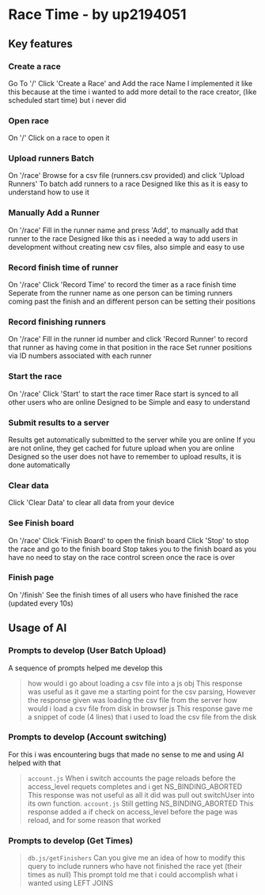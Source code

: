 # Race Time - by up2194051

## Key features

### Create a race
Go To '/'
Click 'Create a Race' and Add the race Name
I implemented it like this because at the time i wanted to add more detail to the race creator, (like scheduled start time) but i never did

### Open race
On '/'
Click on a race to open it

### Upload runners Batch
On '/race'
Browse for a csv file (runners.csv provided) and click 'Upload Runners' To batch add runners to a race
Designed like this as it is easy to understand how to use it

### Manually Add a Runner
On '/race'
Fill in the runner name and press 'Add', to manually add that runner to the race
Designed like this as i needed a way to add users in development without creating new csv files, also simple and easy to use

### Record finish time of runner
On '/race'
Click 'Record Time' to record the timer as a race finish time
Seperate from the runner name as one person can be timing runners coming past the finish and an different person can be setting their positions

### Record finishing runners
On '/race'
Fill in the runner id number and click 'Record Runner' to record that runner as having come in that position in the race
Set runner positions via ID numbers associated with each runner

### Start the race
On '/race'
Click 'Start' to start the race timer
Race start is synced to all other users who are online
Designed to be Simple and easy to understand

### Submit results to a server
Results get automatically submitted to the server while you are online
If you are not online, they get cached for future upload when you are online
Designed so the user does not have to remember to upload results, it is done automatically

### Clear data
Click 'Clear Data' to clear all data from your device

### See Finish board
On '/race'
Click 'Finish Board' to open the finish board
Click 'Stop' to stop the race and go to the finish board
Stop takes you to the finish board as you have no need to stay on the race control screen once the race is over

### Finish page
On '/finish'
See the finish times of all users who have finished the race (updated every 10s)


## Usage of AI
### Prompts to develop (User Batch Upload)
A sequence of prompts helped me develop this
> how would i go about loading a csv file into a js obj
This response was useful as it gave me a starting point for the csv parsing, 
However the response given was loading the csv file from the server
> how would i load a csv file from disk in browser js
This response gave me a snippet of code (4 lines) that i used to load the csv file from the disk

### Prompts to develop (Account switching)
For this i was encountering bugs that made no sense to me and using AI helped with that
> `account.js` When i switch accounts the page reloads before the access_level requets completes and i get NS_BINDING_ABORTED
This response was not useful as all it did was pull out switchUser into its own function.
> `account.js` Still getting NS_BINDING_ABORTED
This response added a if check on access_level before the page was reload, and for some reason that worked

### Prompts to develop (Get Times)
> `db.js/getFinishers` Can you give me an idea of how to modify this query to include runners who have not finished the race yet (their times as null)
This prompt told me that i could accomplish what i wanted using LEFT JOINS
